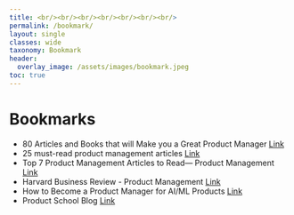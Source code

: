 ```yaml
---
title: <br/><br/><br/><br/><br/><br/><br/>
permalink: /bookmark/
layout: single
classes: wide
taxonomy: Bookmark
header:
  overlay_image: /assets/images/bookmark.jpeg
toc: true
---
```


# Bookmarks

* 80 Articles and Books that will Make you a Great Product Manager [Link](https://medium.com/@noah_weiss/50-articles-and-books-that-will-make-you-a-great-product-manager-aad5babee2f7)
* 25 must-read product management articles [Link](https://roadmunk.com/guides/product-management-articles-product-manager-content/)
* Top 7 Product Management Articles to Read— Product Management [Link](https://bootcamp.uxdesign.cc/top-7-product-management-articles-to-read-product-management-8606fa7b4da7)
* Harvard Business Review - Product Management [Link](https://hbr.org/topic/subject/product-management)
* How to Become a Product Manager for AI/ML Products [Link](https://productschool.com/blog/future-of-tech/how-to-become-a-product-manager-for-ai-ml-products)
* Product School Blog [Link](https://productschool.com/blog)
